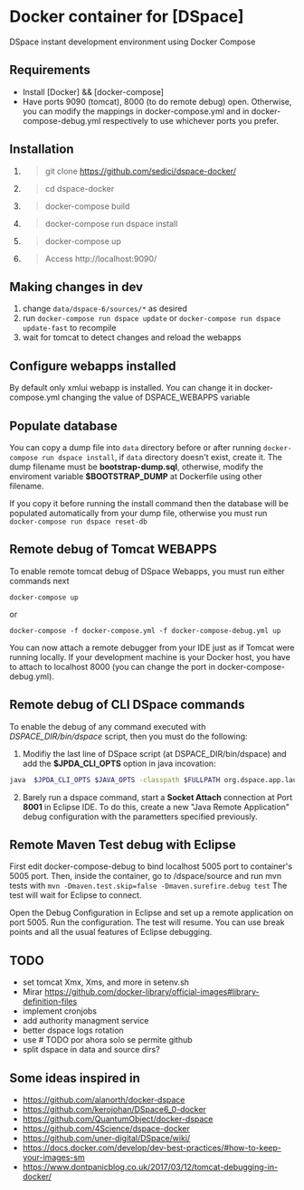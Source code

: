 # Docker container for [DSpace]
DSpace instant development environment using Docker Compose

## Requirements

  - Install [Docker] && [docker-compose] 
  - Have ports 9090 (tomcat), 8000 (to do remote debug) open. Otherwise, you can modify the mappings in docker-compose.yml and in docker-compose-debug.yml respectively to use whichever ports you prefer.

## Installation
1. > git clone https://github.com/sedici/dspace-docker/
2. > cd dspace-docker
3. > docker-compose build
4. > docker-compose run dspace install
5. > docker-compose up
6. > Access http://localhost:9090/

## Making changes in dev
1. change ```data/dspace-6/sources/*``` as desired
2. run ```docker-compose run dspace update``` or ```docker-compose run dspace update-fast``` to recompile
3. wait for tomcat to detect changes and reload the webapps 

## Configure webapps installed
By default only xmlui webapp is installed. You can change it in docker-compose.yml changing the value of DSPACE_WEBAPPS variable

## Populate database
You can copy a dump file into ```data``` directory before or after running 
```docker-compose run dspace install```, if ```data``` directory doesn't exist, create it. The dump filename must be **bootstrap-dump.sql**, otherwise, modify the enviroment variable **$BOOTSTRAP_DUMP** at Dockerfile using other filename.

If you copy it before running the install command then the database will be populated automatically from your dump file, otherwise you must run 
```docker-compose run dspace reset-db```

## Remote debug of Tomcat WEBAPPS
To enable remote tomcat debug of DSpace Webapps, you must run either commands next

```docker-compose up ```

or

```docker-compose -f docker-compose.yml -f docker-compose-debug.yml up ```

You can now attach a remote debugger from your IDE just as if Tomcat were running locally. If your development machine is your Docker host, you have to attach to localhost 8000 (you can change the port in docker-compose-debug.yml).

## Remote debug of CLI DSpace commands
To enable the debug of any command executed with *DSPACE_DIR/bin/dspace* script, then you must do the following:
1. Modifiy the last line of DSpace script (at DSPACE_DIR/bin/dspace) and add the **$JPDA_CLI_OPTS** option in java incovation:
```bash
java  $JPDA_CLI_OPTS $JAVA_OPTS -classpath $FULLPATH org.dspace.app.launcher.ScriptLauncher "$@"
```
2. Barely run a dspace command, start a **Socket Attach** connection at Port **8001** in Eclipse IDE. To do this, create a new "Java Remote Application" debug configuration with the parametters specified previously.

## Remote Maven Test debug with Eclipse
First edit docker-compose-debug to bind localhost 5005 port to container's 5005 port.
Then, inside the container, go to /dspace/source and run mvn tests with 
```mvn -Dmaven.test.skip=false -Dmaven.surefire.debug test```
The test will wait for Eclipse to connect.

Open the Debug Configuration in Eclipse and set up a remote application on port 5005. Run the configuration. The test will resume. You can use break points and all the usual features of Eclipse debugging.

## TODO
  - set tomcat Xmx, Xms, and more in setenv.sh
  - Mirar https://github.com/docker-library/official-images#library-definition-files 
  - implement cronjobs
  - add authority managment service
  - better dspace logs rotation
  - use # TODO por ahora solo se permite github
  - split dspace in data and source dirs? 



## Some ideas inspired in  

- https://github.com/alanorth/docker-dspace
- https://github.com/kerojohan/DSpace6_0-docker
- https://github.com/QuantumObject/docker-dspace
- https://github.com/4Science/dspace-docker
- https://github.com/uner-digital/DSpace/wiki/
- https://docs.docker.com/develop/dev-best-practices/#how-to-keep-your-images-sm
- https://www.dontpanicblog.co.uk/2017/03/12/tomcat-debugging-in-docker/



[Docker-Install]:https://docs.docker.com/engine/installation/
